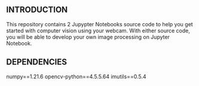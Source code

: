 ## INTRODUCTION
This repository contains 2 Jupypter Notebooks source code to help you get started with computer vision using your webcam.
With either source code, you will be able to develop your own image processing on Jupyter Notebook.

## DEPENDENCIES
numpy==1.21.6
opencv-python==4.5.5.64
imutils==0.5.4

